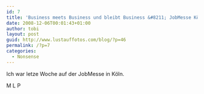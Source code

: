 ```yaml
---
id: 7
title: 'Business meets Business und bleibt Business &#8211; JobMesse Köln'
date: 2008-12-06T00:01:43+01:00
author: tobi
layout: post
guid: http://www.lustauffotos.com/blog/?p=46
permalink: /?p=7
categories:
  - Nonsense
---
```

Ich war letze Woche auf der JobMesse in Köln.

M L P